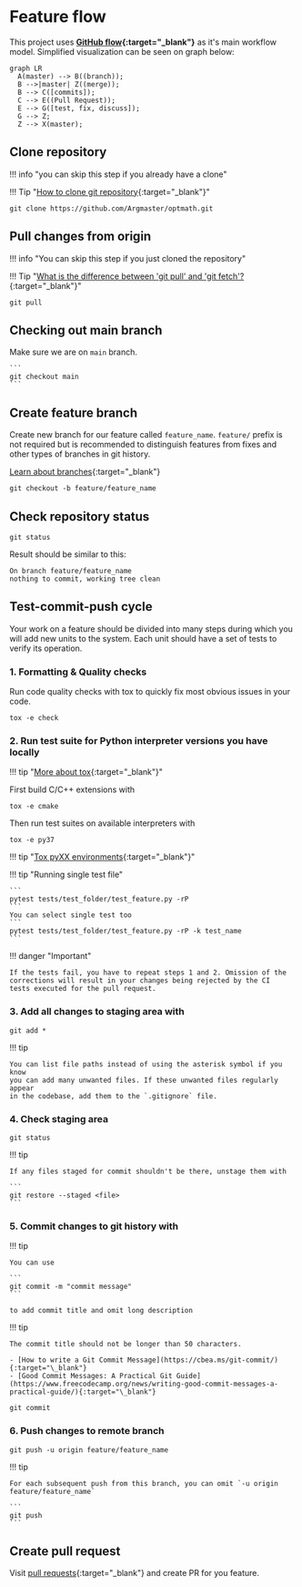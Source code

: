 # Feature flow

This project uses
**[GitHub flow](https://docs.github.com/en/get-started/quickstart/github-flow){:target="\_blank"}**
as it's main workflow model. Simplified visualization can be seen on graph
below:

```mermaid
graph LR
  A(master) --> B((branch));
  B -->|master| Z((merge));
  B --> C([commits]);
  C --> E((Pull Request));
  E --> G([test, fix, discuss]);
  G --> Z;
  Z --> X(master);
```

## Clone repository

!!! info "you can skip this step if you already have a clone"

!!! Tip "[How to clone git repository](https://docs.github.com/en/repositories/creating-and-managing-repositories/cloning-a-repository){:target="\_blank"}"

```
git clone https://github.com/Argmaster/optmath.git
```

## Pull changes from origin

!!! info "You can skip this step if you just cloned the repository"

!!! Tip "[What is the difference between 'git pull' and 'git fetch'?](https://stackoverflow.com/questions/292357/what-is-the-difference-between-git-pull-and-git-fetch){:target="\_blank"}"

```
git pull
```

## Checking out main branch

Make sure we are on `main` branch.

    ```
    git checkout main
    ```

## Create feature branch

Create new branch for our feature called `feature_name`. `feature/` prefix
is not required but is recommended to distinguish features from fixes and
other types of branches in git history.

[Learn about branches](https://git-scm.com/book/en/v2/Git-Branching-Basic-Branching-and-Merging){:target="\_blank"}

```
git checkout -b feature/feature_name
```

## Check repository status

```
git status
```

Result should be similar to this:

```
On branch feature/feature_name
nothing to commit, working tree clean
```

## Test-commit-push cycle

Your work on a feature should be divided into many steps during
which you will add new units to the system. Each unit should
have a set of tests to verify its operation.

### 1. Formatting & Quality checks

Run code quality checks with tox to quickly fix most obvious issues in your code.

```
tox -e check
```

### 2. Run test suite for Python interpreter versions you have locally

!!! tip "[More about tox](/develop/tox_basics/){:target="\_blank"}"

First build C/C++ extensions with

```
tox -e cmake
```

Then run test suites on available interpreters with

```
tox -e py37
```

!!! tip "[Tox pyXX environments](/develop/tox_basics/#pyxx){:target="\_blank"}"

!!! tip "Running single test file"

    ```
    pytest tests/test_folder/test_feature.py -rP
    ```
    You can select single test too
    ```
    pytest tests/test_folder/test_feature.py -rP -k test_name
    ```

!!! danger "Important"

    If the tests fail, you have to repeat steps 1 and 2. Omission of the
    corrections will result in your changes being rejected by the CI
    tests executed for the pull request.

### 3. Add all changes to staging area with

```
git add *
```

!!! tip

    You can list file paths instead of using the asterisk symbol if you know
    you can add many unwanted files. If these unwanted files regularly appear
    in the codebase, add them to the `.gitignore` file.

### 4. Check staging area

```
git status
```

!!! tip

    If any files staged for commit shouldn't be there, unstage them with

    ```
    git restore --staged <file>
    ```

### 5. Commit changes to git history with

!!! tip

    You can use

    ```
    git commit -m "commit message"
    ```

    to add commit title and omit long description

!!! tip

    The commit title should not be longer than 50 characters.

    - [How to write a Git Commit Message](https://cbea.ms/git-commit/){:target="\_blank"}
    - [Good Commit Messages: A Practical Git Guide](https://www.freecodecamp.org/news/writing-good-commit-messages-a-practical-guide/){:target="\_blank"}

```
git commit
```

### 6. Push changes to remote branch

```
git push -u origin feature/feature_name
```

!!! tip

    For each subsequent push from this branch, you can omit `-u origin feature/feature_name`

    ```
    git push
    ```

## Create pull request

Visit [pull requests](https://github.com/Argmaster/optmath/pulls){:target="\_blank"}
and create PR for you feature.
